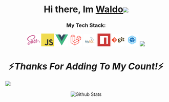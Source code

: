 
<div align="center">
 <h1>
   Hi there, Im <a href="#.">Waldo</a><img src="https://github.com/TheDudeThatCode/TheDudeThatCode/blob/master/Assets/Hi.gif" width="29px"> 
 </h1>
</div>
<h3 align="center">
 My Tech Stack:
</h3>
<p align="center">
<code><img height="40" src="https://raw.githubusercontent.com/github/explore/80688e429a7d4ef2fca1e82350fe8e3517d3494d/topics/sass/sass.png"></code>
<code><img height="40" src="https://raw.githubusercontent.com/github/explore/80688e429a7d4ef2fca1e82350fe8e3517d3494d/topics/javascript/javascript.png"></code>
<code><img height="40" src="https://raw.githubusercontent.com/github/explore/80688e429a7d4ef2fca1e82350fe8e3517d3494d/topics/vue/vue.png"></code>
<code><img height="40" src="https://raw.githubusercontent.com/github/explore/80688e429a7d4ef2fca1e82350fe8e3517d3494d/topics/laravel/laravel.png"></code>
<code><img height="40" src="https://raw.githubusercontent.com/github/explore/80688e429a7d4ef2fca1e82350fe8e3517d3494d/topics/mysql/mysql.png"></code>
<code><img height="40" src="https://raw.githubusercontent.com/github/explore/80688e429a7d4ef2fca1e82350fe8e3517d3494d/topics/npm/npm.png"></code>
<code><img height="40" src="https://raw.githubusercontent.com/github/explore/80688e429a7d4ef2fca1e82350fe8e3517d3494d/topics/git/git.png"></code>
<code><img height="40" src="https://raw.githubusercontent.com/github/explore/80688e429a7d4ef2fca1e82350fe8e3517d3494d/topics/webpack/webpack.png"></code>
 <code><img height="40" src="https://img.icons8.com/color/48/000000/figma--v1.png"></code>
</p>

<h1 align='center'>⚡️<i>Thanks For Adding To My Count!</i>⚡️</h1>
<img src="https://profile-counter.glitch.me/WaldoDoesTEch/count.svg" />

<p align="center">
 <img src="https://raw.githubusercontent.com/mayhemantt/mayhemantt/Update/svg/Bottom.svg" alt="Github Stats" />
</p>
